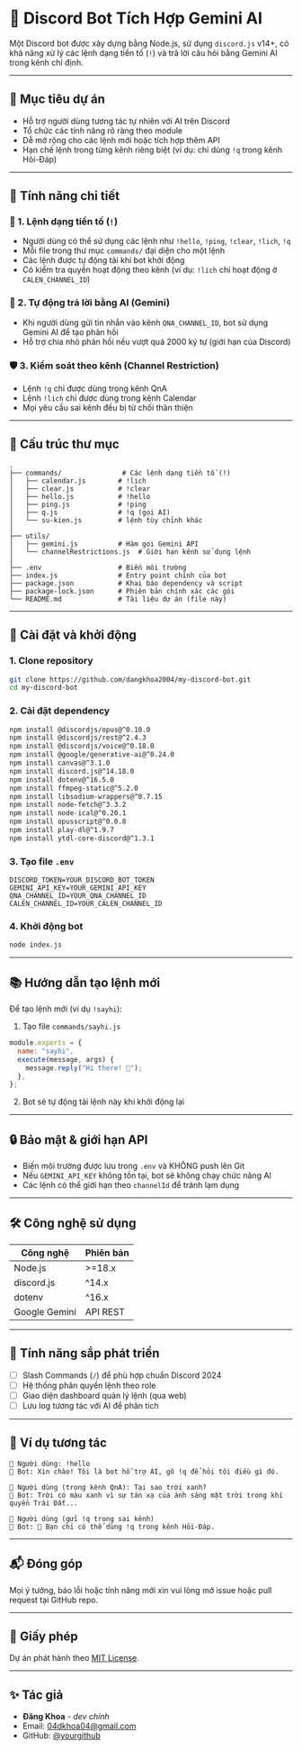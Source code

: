 # 🤖 Discord Bot Tích Hợp Gemini AI

Một Discord bot được xây dựng bằng Node.js, sử dụng `discord.js` v14+, có khả năng xử lý các lệnh dạng tiền tố (`!`) và trả lời câu hỏi bằng Gemini AI trong kênh chỉ định.

---

## 📌 Mục tiêu dự án

- Hỗ trợ người dùng tương tác tự nhiên với AI trên Discord
- Tổ chức các tính năng rõ ràng theo module
- Dễ mở rộng cho các lệnh mới hoặc tích hợp thêm API
- Hạn chế lệnh trong từng kênh riêng biệt (ví dụ: chỉ dùng `!q` trong kênh Hỏi-Đáp)

---

## 🚀 Tính năng chi tiết

### 🔷 1. Lệnh dạng tiền tố (`!`)

- Người dùng có thể sử dụng các lệnh như `!hello`, `!ping`, `!clear`, `!lich`, `!q`
- Mỗi file trong thư mục `commands/` đại diện cho một lệnh
- Các lệnh được tự động tải khi bot khởi động
- Có kiểm tra quyền hoạt động theo kênh (ví dụ: `!lich` chỉ hoạt động ở `CALEN_CHANNEL_ID`)

### 🤖 2. Tự động trả lời bằng AI (Gemini)

- Khi người dùng gửi tin nhắn vào kênh `QNA_CHANNEL_ID`, bot sử dụng Gemini AI để tạo phản hồi
- Hỗ trợ chia nhỏ phản hồi nếu vượt quá 2000 ký tự (giới hạn của Discord)

### 🛡️ 3. Kiểm soát theo kênh (Channel Restriction)

- Lệnh `!q` chỉ được dùng trong kênh QnA
- Lệnh `!lich` chỉ được dùng trong kênh Calendar
- Mọi yêu cầu sai kênh đều bị từ chối thân thiện

---

## 📁 Cấu trúc thư mục

```
.
├── commands/               # Các lệnh dạng tiền tố (!)
│   ├── calendar.js        # !lich
│   ├── clear.js           # !clear
│   ├── hello.js           # !hello
│   ├── ping.js            # !ping
│   ├── q.js               # !q (gọi AI)
│   └── su-kien.js         # lệnh tùy chỉnh khác
│
├── utils/
│   ├── gemini.js          # Hàm gọi Gemini API
│   └── channelRestrictions.js  # Giới hạn kênh sử dụng lệnh
│
├── .env                   # Biến môi trường
├── index.js               # Entry point chính của bot
├── package.json           # Khai báo dependency và script
├── package-lock.json      # Phiên bản chính xác các gói
└── README.md              # Tài liệu dự án (file này)
```

---

## 🔧 Cài đặt và khởi động

### 1. Clone repository

```bash
git clone https://github.com/dangkhoa2004/my-discord-bot.git
cd my-discord-bot
```

### 2. Cài đặt dependency

```bash
npm install @discordjs/opus@^0.10.0
npm install @discordjs/rest@^2.4.3
npm install @discordjs/voice@^0.18.0
npm install @google/generative-ai@^0.24.0
npm install canvas@^3.1.0
npm install discord.js@^14.18.0
npm install dotenv@^16.5.0
npm install ffmpeg-static@^5.2.0
npm install libsodium-wrappers@^0.7.15
npm install node-fetch@^3.3.2
npm install node-ical@^0.20.1
npm install opusscript@^0.0.8
npm install play-dl@^1.9.7
npm install ytdl-core-discord@^1.3.1
```

### 3. Tạo file `.env`

```env
DISCORD_TOKEN=YOUR_DISCORD_BOT_TOKEN
GEMINI_API_KEY=YOUR_GEMINI_API_KEY
QNA_CHANNEL_ID=YOUR_QNA_CHANNEL_ID
CALEN_CHANNEL_ID=YOUR_CALEN_CHANNEL_ID
```

### 4. Khởi động bot

```bash
node index.js
```

---

## 📚 Hướng dẫn tạo lệnh mới

Để tạo lệnh mới (ví dụ `!sayhi`):

1. Tạo file `commands/sayhi.js`

```js
module.exports = {
  name: "sayhi",
  execute(message, args) {
    message.reply("Hi there! 👋");
  },
};
```

2. Bot sẽ tự động tải lệnh này khi khởi động lại

---

## 🔒 Bảo mật & giới hạn API

- Biến môi trường được lưu trong `.env` và KHÔNG push lên Git
- Nếu `GEMINI_API_KEY` không tồn tại, bot sẽ không chạy chức năng AI
- Các lệnh có thể giới hạn theo `channelId` để tránh lạm dụng

---

## 🛠 Công nghệ sử dụng

| Công nghệ     | Phiên bản |
| ------------- | --------- |
| Node.js       | >=18.x    |
| discord.js    | ^14.x     |
| dotenv        | ^16.x     |
| Google Gemini | API REST  |

---

## 🧪 Tính năng sắp phát triển

- [ ] Slash Commands (`/`) để phù hợp chuẩn Discord 2024
- [ ] Hệ thống phân quyền lệnh theo role
- [ ] Giao diện dashboard quản lý lệnh (qua web)
- [ ] Lưu log tương tác với AI để phân tích

---

## 💬 Ví dụ tương tác

```
👤 Người dùng: !hello
🤖 Bot: Xin chào! Tôi là bot hỗ trợ AI, gõ !q để hỏi tôi điều gì đó.

👤 Người dùng (trong kênh QnA): Tại sao trời xanh?
🤖 Bot: Trời có màu xanh vì sự tán xạ của ánh sáng mặt trời trong khí quyển Trái Đất...

👤 Người dùng (gửi !q trong sai kênh)
🤖 Bot: 🚫 Bạn chỉ có thể dùng !q trong kênh Hỏi-Đáp.
```

---

## 📬 Đóng góp

Mọi ý tưởng, báo lỗi hoặc tính năng mới xin vui lòng mở issue hoặc pull request tại GitHub repo.

---

## 📜 Giấy phép

Dự án phát hành theo [MIT License](https://opensource.org/licenses/MIT).

---

## ✨ Tác giả

- **Đăng Khoa** - _dev chính_
- Email: 04dkhoa04@gmail.com
- GitHub: [@yourgithub](https://github.com/dangkhoa2004)
